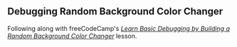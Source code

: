 ## Debugging Random Background Color Changer
Following along with freeCodeCamp's _[Learn Basic Debugging by Building a Random Background Color Changer](https://www.freecodecamp.org/learn/javascript-algorithms-and-data-structures-v8/#learn-basic-debugging-by-building-a-random-background-color-changer)_ lesson.
